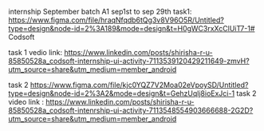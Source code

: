 internship September batch A1 sep1st to sep 29th
task1:
https://www.figma.com/file/hraqNfqdb6tQg3v8V96O5R/Untitled?type=design&node-id=2%3A189&mode=design&t=H0gWC3rxXcClUiT7-1# Codsoft

task 1 vedio link: 
https://www.linkedin.com/posts/shirisha-r-u-85850528a_codsoft-internship-ui-activity-7113539120429211649-zmvH?utm_source=share&utm_medium=member_android


task 2
https://www.figma.com/file/kjc0YQZ7V2Moa02eVpoySD/Untitled?type=design&node-id=2%3A2&mode=design&t=GehzUqlj8ioExJci-1
task 2 video link :
https://www.linkedin.com/posts/shirisha-r-u-85850528a_codsoft-intenrship-ui-activity-7113548554903666688-2G2D?utm_source=share&utm_medium=member_android
